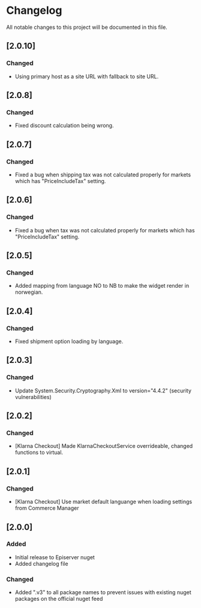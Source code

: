 # Changelog

All notable changes to this project will be documented in this file.

## [2.0.10]

### Changed
- Using primary host as a site URL with fallback to site URL.

## [2.0.8]

### Changed
- Fixed discount calculation being wrong.

## [2.0.7]

### Changed
- Fixed a bug when shipping tax was not calculated properly for markets which has "PriceIncludeTax" setting.

## [2.0.6]

### Changed
- Fixed a bug when tax was not calculated properly for markets which has "PriceIncludeTax" setting.

## [2.0.5]

### Changed
- Added mapping from language NO to NB to make the widget render in norwegian.

## [2.0.4]

### Changed
- Fixed shipment option loading by language.

## [2.0.3]

### Changed
- Update System.Security.Cryptography.Xml to version="4.4.2" (security vulnerabilities)

## [2.0.2] 

### Changed
- [Klarna Checkout] Made KlarnaCheckoutService overrideable, changed functions to virtual.

## [2.0.1]

### Changed
- [Klarna Checkout] Use market default languange when loading settings from Commerce Manager

## [2.0.0]

### Added
- Initial release to Episerver nuget
- Added changelog file

### Changed
- Added ".v3" to all package names to prevent issues with existing nuget packages on the official nuget feed
